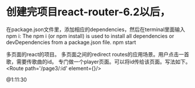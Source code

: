 # 创建完项目react-router-6.2以后，
在package.json文件里，添加相应的dependencies，然后在terminal里面输入 npm i: The npm i (or npm install) is used to install all dependencies or devDependencies from a package.json file.
npm start


多页面的react的项目。
多页面之间的redirect routes的应用场景。用户点击一首歌，需要传歌曲的id。
专门做一个player页面。可以将id传给该页面。写法如下。
        <Route path='/page3/:id' element={<Page3/>}/>


@1:11:30